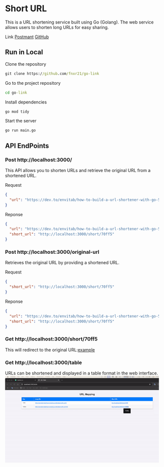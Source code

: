# Short URL

This is a URL shortening service built using Go (Golang). The web service allows users to shorten long URLs for easy sharing.

Link
[Postmant](https://crimson-crater-385688.postman.co/workspace/Open~b2b49bd4-fdb3-472f-ae87-d815a933728a/collection/27541101-4eb257df-70a9-45ec-888c-f74c49f42a34)
[GitHub](https://github.com/fnxr21/go-link)

## Run in Local

Clone the repository

```cmd
git clone https://github.com/fnxr21/go-link
```

Go to the project repository

```cmd
cd go-link

```

Install dependencies

```cmd
go mod tidy
```

Start the server

```cmd
go run main.go
```

## API EndPoints

### Post http://localhost:3000/

This API allows you to shorten URLs and retrieve the original URL from a shortened URL.

Request

```json
{
  "url": "https://dev.to/envitab/how-to-build-a-url-shortener-with-go-5hn5"
}
```

Reponse

```json
{
  "url": "https://dev.to/envitab/how-to-build-a-url-shortener-with-go-5hn5",
  "short_url": "http://localhost:3000/short/70ff5"
}
```

### Post http://localhost:3000/original-url

Retrieves the original URL by providing a shortened URL.

Request

```json
{
  "short_url": "http://localhost:3000/short/70ff5"
}
```

Reponse

```json
{
  "url": "https://dev.to/envitab/how-to-build-a-url-shortener-with-go-5hn5",
  "short_url": "http://localhost:3000/short/70ff5"
}
```

### Get http://localhost:3000/short/70ff5

This will redirect to the original URL:[example](https://dev.to/envitab/how-to-build-a-url-shortener-with-go-5hn5)

### Get http://localhost:3000/table

URLs can be shortened and displayed in a table format in the web interface.
![TableDemo](demotable.gif)